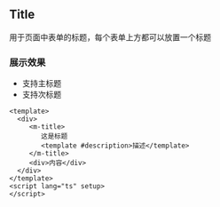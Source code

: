 ## Title
用于页面中表单的标题，每个表单上方都可以放置一个标题

### 展示效果
+ 支持主标题
+ 支持次标题

```vue preview
<template>
  <div>
     <m-title>
        这是标题
        <template #description>描述</template>
     </m-title>
     <div>内容</div>
  </div>
</template>
<script lang="ts" setup>
</script>
```
